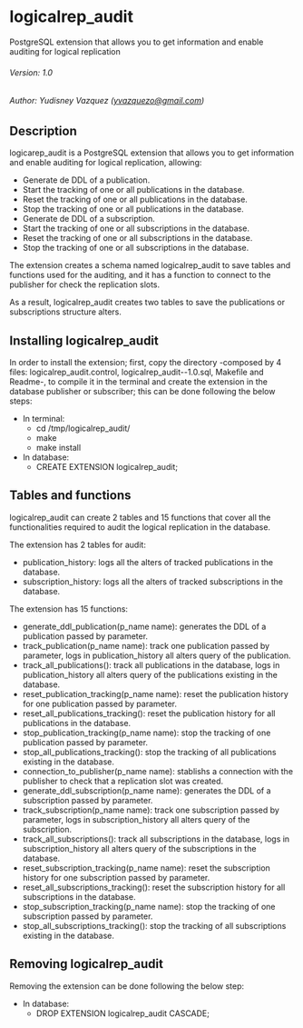 # logicalrep_audit
PostgreSQL extension that allows you to get information and enable auditing for logical replication

###### Version: 1.0
###### Author: Yudisney Vazquez (yvazquezo@gmail.com)


## Description

logicarep_audit is a PostgreSQL extension that allows you to get information and enable auditing for logical replication, allowing:
* Generate de DDL of a publication.
* Start the tracking of one or all publications in the database.
* Reset the tracking of one or all publications in the database.
* Stop the tracking of one or all publications in the database.
* Generate de DDL of a subscription.
* Start the tracking of one or all subscriptions in the database.
* Reset the tracking of one or all subscriptions in the database.
* Stop the tracking of one or all subscriptions in the database.


The extension creates a schema named logicalrep_audit to save tables and functions used for the auditing, and it has a function to connect to the publisher for check the replication slots.

As a result, logicalrep_audit creates two tables to save the publications or subscriptions structure alters.

## Installing logicalrep_audit

In order to install the extension; first, copy the directory -composed by 4 files: logicalrep_audit.control, logicalrep_audit--1.0.sql, Makefile and Readme-, to compile it in the terminal and create the extension in the database publisher or subscriber; this can be done following the below steps:
* In terminal:
  * cd /tmp/logicalrep_audit/
  * make
  * make install
* In database:
  * CREATE EXTENSION logicalrep_audit;

## Tables and functions

logicalrep_audit can create 2 tables and 15 functions that cover all the functionalities required to audit the logical replication in the database.

The extension has 2 tables for audit:
* publication_history: logs all the alters of tracked publications in the database.
* subscription_history: logs all the alters of tracked subscriptions in the database.

The extension has 15 functions:
* generate_ddl_publication(p_name name): generates the DDL of a publication passed by parameter.
* track_publication(p_name name): track one publication passed by parameter, logs in publication_history all alters query of the publication.
* track_all_publications(): track all publications in the database, logs in publication_history all alters query of the publications existing in the database.
* reset_publication_tracking(p_name name): reset the publication history for one publication passed by parameter.
* reset_all_publications_tracking(): reset the publication history for all publications in the database.
* stop_publication_tracking(p_name name): stop the tracking of one publication passed by parameter.
* stop_all_publications_tracking(): stop the tracking of all publications existing in the database.
* connection_to_publisher(p_name name): stablishs a connection with the publisher to check that a replication slot was created.
* generate_ddl_subscription(p_name name): generates the DDL of a subscription passed by parameter.
* track_subscription(p_name name): track one subscription passed by parameter, logs in subscription_history all alters query of the subscription.
* track_all_subscriptions(): track all subscriptions in the database, logs in subscription_history all alters query of the subscriptions in the database.
* reset_subscription_tracking(p_name name): reset the subscription history for one subscription passed by parameter.
* reset_all_subscriptions_tracking(): reset the subscription history for all subscriptions in the database.
* stop_subscription_tracking(p_name name): stop the tracking of one subscription passed by parameter.
* stop_all_subscriptions_tracking(): stop the tracking of all subscriptions existing in the database.

## Removing logicalrep_audit
Removing the extension can be done following the below step:
* In database:
  * DROP EXTENSION logicalrep_audit CASCADE;
